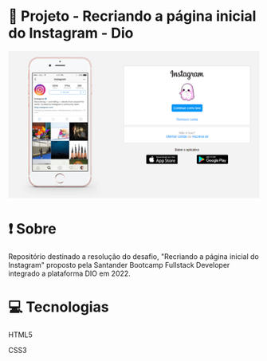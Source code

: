 # :calling: Projeto - Recriando a página inicial do Instagram - Dio

![](https://github.com/almirjunior-p/desafio-reciando-instagram-dio/blob/master/img/logo-readme.png)



# :exclamation: Sobre

Repositório destinado a resolução do desafio, "Recriando a página inicial do Instagram" proposto pela Santander Bootcamp Fullstack Developer integrado a plataforma DIO em 2022.



# :computer: Tecnologias 

HTML5

CSS3
